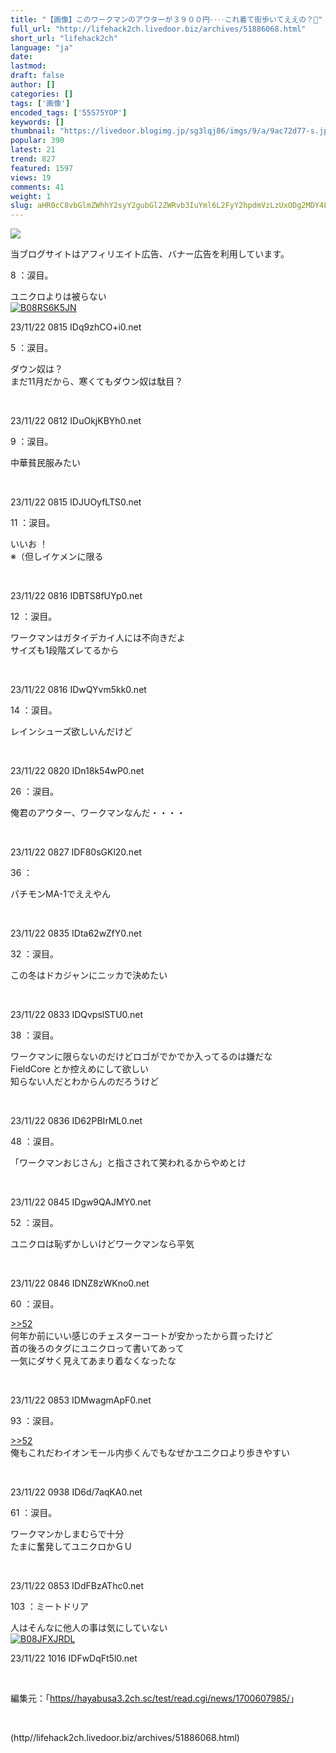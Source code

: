 ```yaml
---
title: "【画像】このワークマンのアウターが３９００円‥‥これ着て街歩いてええの？🥺"
full_url: "http://lifehack2ch.livedoor.biz/archives/51886068.html"
short_url: "lifehack2ch"
language: "ja"
date: 
lastmod: 
draft: false
author: []
categories: []
tags: ['画像']
encoded_tags: ['55S75YOP']
keywords: []
thumbnail: "https://livedoor.blogimg.jp/sg3lqj86/imgs/9/a/9ac72d77-s.jpg"
popular: 390
latest: 21
trend: 827
featured: 1597
views: 19
comments: 41
weight: 1
slug: aHR0cC8vbGlmZWhhY2syY2gubGl2ZWRvb3IuYml6L2FyY2hpdmVzLzUxODg2MDY4Lmh0bWw=
---
```


![](https://livedoor.blogimg.jp/sg3lqj86/imgs/9/a/9ac72d77-s.jpg)

<div><p>当ブログサイトはアフィリエイト広告、バナー広告を利用しています。</p><p class='t_name'>8 ：涙目。</p> <p class='r2'>ユニクロよりは被らない<br><a href='https//www.amazon.co.jp/dp/B08RS6K5JN/?tag=nishiky24-22' target='_blank'><img src='https//m.media-amazon.com/images/I/41UO6fu40VL._SL500_.jpg' alt='B08RS6K5JN' border='0'></a> </p><p>23/11/22 0815 IDq9zhCO+i0.net</p> <p class='t_name'>5 ：涙目。</p> <p class='r4'>ダウン奴は？ <br> まだ11月だから、寒くてもダウン奴は駄目？ </p><br><p>23/11/22 0812 IDuOkjKBYh0.net</p> <p class='t_name'>9 ：涙目。</p> <p class='r4'>中華貧民服みたい </p><br><p>23/11/22 0815 IDJUOyfLTS0.net</p> <p class='t_name'>11 ：涙目。</p> <p class='r4'>いいお ！ <br> ※（但しイケメンに限る </p><br><p>23/11/22 0816 IDBTS8fUYp0.net</p> <p class='t_name'>12 ：涙目。</p> <p class='r1'>ワークマンはガタイデカイ人には不向きだよ <br> サイズも1段階ズレてるから </p><br><p>23/11/22 0816 IDwQYvm5kk0.net</p> <p class='t_name'>14 ：涙目。</p> <p class='r4'>レインシューズ欲しいんだけど </p><br><p>23/11/22 0820 IDn18k54wP0.net</p> <p class='t_name'>26 ：涙目。</p> <p class='r4'>俺君のアウター、ワークマンなんだ・・・・ </p><br><p>23/11/22 0827 IDF80sGKl20.net</p> <p class='t_name'>36 ：</p> <p class='r4'>パチモンMA-1でええやん </p><br><p>23/11/22 0835 IDta62wZfY0.net</p> <p class='t_name'>32 ：涙目。</p> <p class='r4'>この冬はドカジャンにニッカで決めたい </p><br><p>23/11/22 0833 IDQvpslSTU0.net</p> <p class='t_name'>38 ：涙目。</p> <p class='r4'>ワークマンに限らないのだけどロゴがでかでか入ってるのは嫌だな <br> FieldCore とか控えめにして欲しい <br> 知らない人だとわからんのだろうけど </p><br><p>23/11/22 0836 ID62PBIrML0.net</p> <p class='t_name'>48 ：涙目。</p> <p class='r4'>「ワークマンおじさん」と指さされて笑われるからやめとけ </p><br><p>23/11/22 0845 IDgw9QAJMY0.net</p> <p class='t_name'>52 ：涙目。</p> <p class='r3'>ユニクロは恥ずかしいけどワークマンなら平気 </p><br><p>23/11/22 0846 IDNZ8zWKno0.net</p> <p class='t_name_res'>60 ：涙目。</p> <p class='r4'><a href='#res_52'>>>52</a> <br> 何年か前にいい感じのチェスターコートが安かったから買ったけど <br> 首の後ろのタグにユニクロって書いてあって <br> 一気にダサく見えてあまり着なくなったな </p><br><p>23/11/22 0853 IDMwagmApF0.net</p> <p class='t_name_res'>93 ：涙目。</p> <p class='r4'><a href='#res_52'>>>52</a> <br> 俺もこれだわイオンモール内歩くんでもなぜかユニクロより歩きやすい </p><br><p>23/11/22 0938 ID6d/7aqKA0.net</p> <p class='t_name'>61 ：涙目。</p> <p class='r4'>ワークマンかしまむらで十分 <br> たまに奮発してユニクロかＧＵ </p><br><p>23/11/22 0853 IDdFBzAThc0.net</p> <p class='t_name'>103 ：ミートドリア</p> <p class='r2'>人はそんなに他人の事は気にしていない<br><a href='https//www.amazon.co.jp/dp/B08JFXJRDL/?tag=nishiky24-22' target='_blank'><img src='https//m.media-amazon.com/images/I/41IqshIn2+L._SL500_.jpg' alt='B08JFXJRDL' border='0'></a> </p><p>23/11/22 1016 IDFwDqFt5l0.net</p> <br><p class='p_url'>編集元：「<a href='https//hayabusa3.2ch.sc/test/read.cgi/news/1700607985/' target='_blank'>https//hayabusa3.2ch.sc/test/read.cgi/news/1700607985/</a>」</p> <br clear='all'></div>

(http//lifehack2ch.livedoor.biz/archives/51886068.html)
